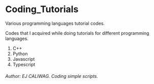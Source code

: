 # Coding_Tutorials
Various programming languages tutorial codes.

Codes that I acquired while doing tutorials for different programming languages.
1. C++
2. Python
3. Javascript
4. Typescript

###### Author: *EJ CALIWAG*. Coding simple scripts.

